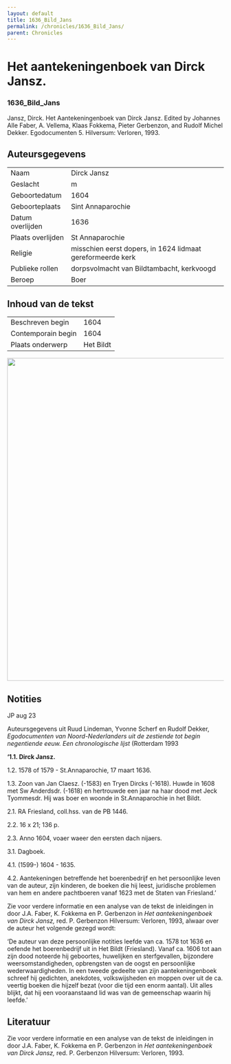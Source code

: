 ```yaml
---
layout: default
title: 1636_Bild_Jans
permalink: /chronicles/1636_Bild_Jans/
parent: Chronicles
--- 
```



# Het aantekeningenboek van Dirck Jansz. 

### 1636_Bild_Jans 

Jansz, Dirck. Het Aantekeningenboek van Dirck Jansz. Edited by Johannes Alle Faber, A. Vellema, Klaas Fokkema, Pieter Gerbenzon, and Rudolf Michel Dekker. Egodocumenten 5. Hilversum: Verloren, 1993. 

## Auteursgegevens 

| | | 
| --------------- | --------------- | 
| Naam | Dirck Jansz | 
| Geslacht | m | 
| Geboortedatum | 1604 | 
| Geboorteplaats | Sint Annaparochie | 
| Datum overlijden | 1636 | 
| Plaats overlijden | St Annaparochie | 
| Religie | misschien eerst dopers, in 1624 lidmaat gereformeerde kerk | 
| Publieke rollen | dorpsvolmacht van Bildtambacht, kerkvoogd | 
| Beroep | Boer | 

## Inhoud van de tekst 

| | | 
| --------------- | --------------- | 
| Beschreven begin | 1604 | 
| Contemporain begin | 1604 | 
| Plaats onderwerp | Het Bildt | 

[<img src="..\..\barplots_chronicles\1636_Bild_Jans.jpg" width="750"/>](..\..\barplots_chronicles\1636_Bild_Jans.jpg) 

## Notities 

JP aug 23

Auteursgegevens uit Ruud Lindeman, Yvonne Scherf en Rudolf Dekker,
_Egodocumenten van Noord-Nederlanders uit de zestiende tot begin negentiende
eeuw. Een chronologische lijst_ (Rotterdam 1993

**‘1.1. Dirck Jansz.**

1.2. 1578 of 1579 - St.Annaparochie, 17 maart 1636.

1.3. Zoon van Jan Claesz. (-1583) en Tryen Dircks (-1618). Huwde in 1608 met
Sw Anderdsdr. (-1618) en hertrouwde een jaar na haar dood met Jeck Tyommesdr.
Hij was boer en woonde in St.Annaparochie in het Bildt.

2.1. RA Friesland, coll.hss. van de PB 1446.

2.2. 16 x 21; 136 p.

2.3. Anno 1604, voaer waeer den eersten dach nijaers.

3.1. Dagboek.

4.1. (1599-) 1604 - 1635.

4.2. Aantekeningen betreffende het boerenbedrijf en het persoonlijke leven van
de auteur, zijn kinderen, de boeken die hij leest, juridische problemen van
hem en andere pachtboeren vanaf 1623 met de Staten van Friesland.’

Zie voor verdere informatie en een analyse van de tekst de inleidingen in door
J.A. Faber, K. Fokkema en P. Gerbenzon in _Het aantekeningenboek van Dirck
Jansz,_ red. P. Gerbenzon Hilversum: Verloren, 1993, alwaar over de auteur het volgende gezegd wordt: 

‘De auteur van deze persoonlijke notities leefde van ca. 1578 tot 1636 en
oefende het boerenbedrijf uit in Het Bildt (Friesland). Vanaf ca. 1606 tot aan
zijn dood noteerde hij geboortes, huwelijken en sterfgevallen, bijzondere
weersomstandigheden, opbrengsten van de oogst en persoonlijke
wederwaardigheden. In een tweede gedeelte van zijn aantekeningenboek schreef
hij gedichten, anekdotes, volkswijsheden en moppen over uit de ca. veertig
boeken die hijzelf bezat (voor die tijd een enorm aantal). Uit alles blijkt,
dat hij een vooraanstaand lid was van de gemeenschap waarin hij leefde.'



## Literatuur
Zie voor verdere informatie en een analyse van de tekst de inleidingen in door
J.A. Faber, K. Fokkema en P. Gerbenzon in _Het aantekeningenboek van Dirck
Jansz,_ red. P. Gerbenzon Hilversum: Verloren, 1993. 


